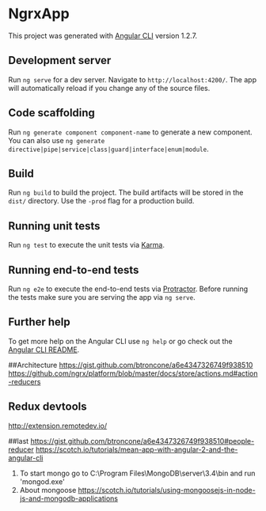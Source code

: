 # NgrxApp

This project was generated with [Angular CLI](https://github.com/angular/angular-cli) version 1.2.7.

## Development server

Run `ng serve` for a dev server. Navigate to `http://localhost:4200/`. The app will automatically reload if you change any of the source files.

## Code scaffolding

Run `ng generate component component-name` to generate a new component. You can also use `ng generate directive|pipe|service|class|guard|interface|enum|module`.

## Build

Run `ng build` to build the project. The build artifacts will be stored in the `dist/` directory. Use the `-prod` flag for a production build.

## Running unit tests

Run `ng test` to execute the unit tests via [Karma](https://karma-runner.github.io).

## Running end-to-end tests

Run `ng e2e` to execute the end-to-end tests via [Protractor](http://www.protractortest.org/).
Before running the tests make sure you are serving the app via `ng serve`.

## Further help

To get more help on the Angular CLI use `ng help` or go check out the [Angular CLI README](https://github.com/angular/angular-cli/blob/master/README.md).


##Architecture
https://gist.github.com/btroncone/a6e4347326749f938510
https://github.com/ngrx/platform/blob/master/docs/store/actions.md#action-reducers

## Redux devtools
http://extension.remotedev.io/

##last
https://gist.github.com/btroncone/a6e4347326749f938510#people-reducer
https://scotch.io/tutorials/mean-app-with-angular-2-and-the-angular-cli

1) To start mongo go to C:\Program Files\MongoDB\server\3.4\bin and run 'mongod.exe'
2) About mongoose https://scotch.io/tutorials/using-mongoosejs-in-node-js-and-mongodb-applications

